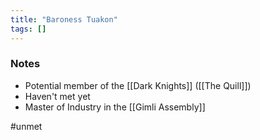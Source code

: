 ```yaml
---
title: "Baroness Tuakon"
tags: []
---
```


### Notes

- Potential member of the [[Dark Knights]] ([[The Quill]])
- Haven't met yet
- Master of Industry in the [[Gimli Assembly]]

#unmet
